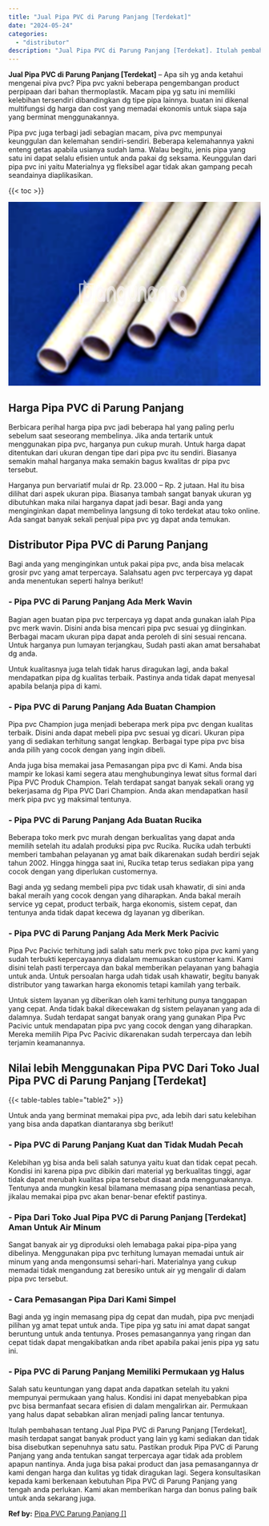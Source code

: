 ```yaml
---
title: "Jual Pipa PVC di Parung Panjang [Terdekat]"
date: "2024-05-24"
categories: 
  - "distributor"
description: "Jual Pipa PVC di Parung Panjang [Terdekat]. Itulah pembahasan tentang Jual Pipa PVC di Parung Panjang [Terdekat], masih terdapat sangat banyak product yang..."
---
```


**Jual Pipa PVC di Parung Panjang \[Terdekat\]** – Apa sih yg anda ketahui mengenai piva pvc? Pipa pvc yakni beberapa pengembangan product perpipaan dari bahan thermoplastik. Macam pipa yg satu ini memiliki kelebihan tersendiri dibandingkan dg tipe pipa lainnya. buatan ini dikenal multifungsi dg harga dan cost yang memadai ekonomis untuk siapa saja yang berminat menggunakannya.

Pipa pvc juga terbagi jadi sebagian macam, piva pvc mempunyai keunggulan dan kelemahan sendiri-sendiri. Beberapa kelemahannya yakni enteng getas apabila usianya sudah lama. Walau begitu, jenis pipa yang satu ini dapat selalu efisien untuk anda pakai dg seksama. Keunggulan dari pipa pvc ini yaitu Materialnya yg fleksibel agar tidak akan gampang pecah seandainya diaplikasikan.

{{< toc >}}

![Jual Pipa PVC di Parung Panjang [Terdekat]](/images/jaul-pipa-pvc-63.png)

## Harga Pipa PVC di Parung Panjang

Berbicara perihal harga pipa pvc jadi beberapa hal yang paling perlu sebelum saat seseorang membelinya. Jika anda tertarik untuk menggunakan pipa pvc, harganya pun cukup murah. Untuk harga dapat ditentukan dari ukuran dengan tipe dari pipa pvc itu sendiri. Biasanya semakin mahal harganya maka semakin bagus kwalitas dr pipa pvc tersebut.

Harganya pun bervariatif mulai dr Rp. 23.000 – Rp. 2 jutaan. Hal itu bisa dilihat dari aspek ukuran pipa. Biasanya tambah sangat banyak ukuran yg dibutuhkan maka nilai harganya dapat jadi besar. Bagi anda yang menginginkan dapat membelinya langsung di toko terdekat atau toko online. Ada sangat banyak sekali penjual pipa pvc yg dapat anda temukan.

## Distributor Pipa PVC di Parung Panjang

Bagi anda yang menginginkan untuk pakai pipa pvc, anda bisa melacak grosir pvc yang amat terpercaya. Salahsatu agen pvc terpercaya yg dapat anda menentukan seperti halnya berikut!

### \- Pipa PVC di Parung Panjang Ada Merk Wavin

Bagian agen buatan pipa pvc terpercaya yg dapat anda gunakan ialah Pipa pvc merk wavin. Disini anda bisa mencari pipa pvc sesuai yg diinginkan. Berbagai macam ukuran pipa dapat anda peroleh di sini sesuai rencana. Untuk harganya pun lumayan terjangkau, Sudah pasti akan amat bersahabat dg anda.

Untuk kualitasnya juga telah tidak harus diragukan lagi, anda bakal mendapatkan pipa dg kualitas terbaik. Pastinya anda tidak dapat menyesal apabila belanja pipa di kami.

### \- Pipa PVC di Parung Panjang Ada Buatan Champion

Pipa pvc Champion juga menjadi beberapa merk pipa pvc dengan kualitas terbaik. Disini anda dapat mebeli pipa pvc sesuai yg dicari. Ukuran pipa yang di sediakan terhitung sangat lengkap. Berbagai type pipa pvc bisa anda pilih yang cocok dengan yang ingin dibeli.

Anda juga bisa memakai jasa Pemasangan pipa pvc di Kami. Anda bisa mampir ke lokasi kami segera atau menghubunginya lewat situs formal dari Pipa PVC Produk Champion. Telah terdapat sangat banyak sekali orang yg bekerjasama dg Pipa PVC Dari Champion. Anda akan mendapatkan hasil merk pipa pvc yg maksimal tentunya.

### \- Pipa PVC di Parung Panjang Ada Buatan Rucika

Beberapa toko merk pvc murah dengan berkualitas yang dapat anda memilih setelah itu adalah produksi pipa pvc Rucika. Rucika udah terbukti memberi tambahan pelayanan yg amat baik dikarenakan sudah berdiri sejak tahun 2002. Hingga hingga saat ini, Rucika tetap terus sediakan pipa yang cocok dengan yang diperlukan customernya.

Bagi anda yg sedang membeli pipa pvc tidak usah khawatir, di sini anda bakal meraih yang cocok dengan yang diharapkan. Anda bakal meraih service yg cepat, product terbaik, harga ekonomis, sistem cepat, dan tentunya anda tidak dapat kecewa dg layanan yg diberikan.

### \- Pipa PVC di Parung Panjang Ada Merk Merk Pacivic

Pipa Pvc Pacivic terhitung jadi salah satu merk pvc toko pipa pvc kami yang sudah terbukti kepercayaannya didalam memuaskan customer kami. Kami disini telah pasti terpercaya dan bakal memberikan pelayanan yang bahagia untuk anda. Untuk persoalan harga udah tidak usah khawatir, begitu banyak distributor yang tawarkan harga ekonomis tetapi kamilah yang terbaik.

Untuk sistem layanan yg diberikan oleh kami terhitung punya tanggapan yang cepat. Anda tidak bakal dikecewakan dg sistem pelayanan yang ada di dalamnya. Sudah terdapat sangat banyak orang yang gunakan Pipa Pvc Pacivic untuk mendapatan pipa pvc yang cocok dengan yang diharapkan. Mereka memilih Pipa Pvc Pacivic dikarenakan sudah terpercaya dan lebih terjamin keamanannya.

## Nilai lebih Menggunakan Pipa PVC Dari Toko Jual Pipa PVC di Parung Panjang \[Terdekat\]

{{< table-tables table="table2" >}}

Untuk anda yang berminat memakai pipa pvc, ada lebih dari satu kelebihan yang bisa anda dapatkan diantaranya sbg berikut!

### \- Pipa PVC di Parung Panjang Kuat dan Tidak Mudah Pecah

Kelebihan yg bisa anda beli salah satunya yaitu kuat dan tidak cepat pecah. Kondisi ini karena pipa pvc dibikin dari material yg berkualitas tinggi, agar tidak dapat merubah kualitas pipa tersebut disaat anda menggunakannya. Tentunya anda mungkin kesal bilamana memasang pipa senantiasa pecah, jikalau memakai pipa pvc akan benar-benar efektif pastinya.

### \- Pipa Dari Toko Jual Pipa PVC di Parung Panjang \[Terdekat\] Aman Untuk Air Minum

Sangat banyak air yg diproduksi oleh lemabaga pakai pipa-pipa yang dibelinya. Menggunakan pipa pvc terhitung lumayan memadai untuk air minum yang anda mengonsumsi sehari-hari. Materialnya yang cukup memadai tidak mengandung zat beresiko untuk air yg mengalir di dalam pipa pvc tersebut.

### \- Cara Pemasangan Pipa Dari Kami Simpel

Bagi anda yg ingin memasang pipa dg cepat dan mudah, pipa pvc menjadi pilihan yg amat tepat untuk anda. Tipe pipa yg satu ini amat dapat sangat beruntung untuk anda tentunya. Proses pemasangannya yang ringan dan cepat tidak dapat mengakibatkan anda ribet apabila pakai jenis pipa yg satu ini.

### \- Pipa PVC di Parung Panjang Memiliki Permukaan yg Halus

Salah satu keuntungan yang dapat anda dapatkan setelah itu yakni mempunyai permukaan yang halus. Kondisi ini dapat menyebabkan pipa pvc bisa bermanfaat secara efisien di dalam mengalirkan air. Permukaan yang halus dapat sebabkan aliran menjadi paling lancar tentunya.

Itulah pembahasan tentang Jual Pipa PVC di Parung Panjang \[Terdekat\], masih terdapat sangat banyak product yang lain yg kami sediakan dan tidak bisa disebutkan sepenuhnya satu satu. Pastikan produk Pipa PVC di Parung Panjang yang anda tentukan sangat terpercaya agar tidak ada problem apapun nantinya. Anda juga bisa pakai product dan jasa pemasangannya dr kami dengan harga dan kulitas yg tidak diragukan lagi. Segera konsultasikan kepada kami berkenaan kebutuhan Pipa PVC di Parung Panjang yang tengah anda perlukan. Kami akan memberikan harga dan bonus paling baik untuk anda sekarang juga.

**Ref by:** [Pipa PVC Parung Panjang []](https://id.wikipedia.org/wiki/Pipa)
